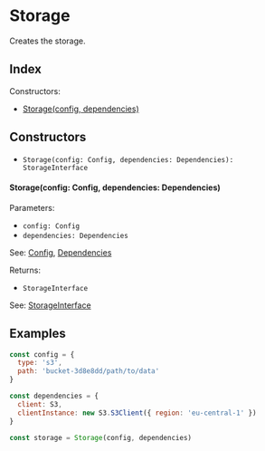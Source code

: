 
# Storage


Creates the storage.

## Index


Constructors:

- [Storage(config, dependencies)](#storageconfig-config-dependencies-dependencies)




## Constructors

- `Storage(config: Config, dependencies: Dependencies): StorageInterface`


#### Storage(config: Config, dependencies: Dependencies)

Parameters:

- `config: Config`
- `dependencies: Dependencies`

See: [Config](Config.md), [Dependencies](Dependencies.md)

Returns:

- `StorageInterface`

See: [StorageInterface](StorageInterface.md)

## Examples

```js
const config = {
  type: 's3',
  path: 'bucket-3d8e8dd/path/to/data'
}

const dependencies = {
  client: S3,
  clientInstance: new S3.S3Client({ region: 'eu-central-1' })
}

const storage = Storage(config, dependencies)
```
